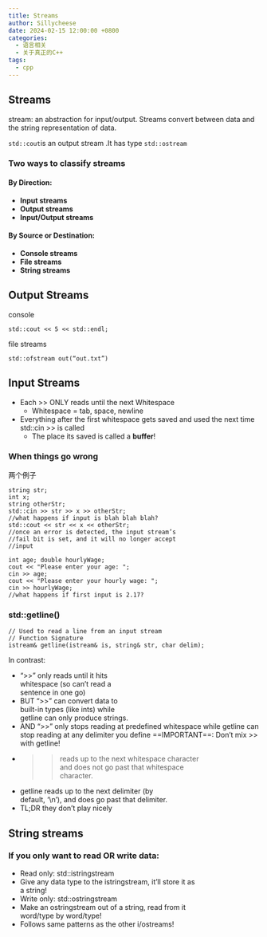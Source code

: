 ```yaml
---
title: Streams
author: Sillycheese
date: 2024-02-15 12:00:00 +0800
categories:
  - 语言相关
  - 关于真正的C++
tags:
  - cpp
---
```

## Streams

stream: an abstraction for input/output. Streams convert between data and the string representation of data.

`std::cout`is an output stream .It has type `std::ostream`

### Two ways to classify streams

#### By Direction:
- **Input streams**
- **Output streams**
- **Input/Output streams**
#### By Source or Destination:
- **Console streams**
- **File streams**
- **String streams**

## Output Streams

console 
```
std::cout << 5 << std::endl;
```
file streams
```
std::ofstream out(“out.txt”)
```
## Input Streams
- Each >> ONLY reads until the next Whitespace  
	- Whitespace = tab, space, newline  
- Everything after the first whitespace gets saved and used the next time std::cin >> is called  
	- The place its saved is called a **buffer**!  
### When things go wrong
两个例子
```
string str;  
int x;  
string otherStr;
std::cin >> str >> x >> otherStr;  
//what happens if input is blah blah blah?  
std::cout << str << x << otherStr;
//once an error is detected, the input stream’s  
//fail bit is set, and it will no longer accept  
//input
```

```
int age; double hourlyWage;  
cout << "Please enter your age: ";  
cin >> age;  
cout << "Please enter your hourly wage: ";  
cin >> hourlyWage;  
//what happens if first input is 2.17?
```

### std::getline()
```
// Used to read a line from an input stream  
// Function Signature  
istream& getline(istream& is, string& str, char delim);
```
In contrast:  
- “>>” only reads until it hits  
whitespace (so can’t read a  
sentence in one go)  
- BUT “>>” can convert data to  
built-in types (like ints) while  
getline can only produce strings.
- AND “>>” only stops reading at predefined whitespace while getline can stop reading at any delimiter you define
==IMPORTANT==: Don’t mix >> with getline!
- >> reads up to the next whitespace character  
and does not go past that whitespace  
character.  
- getline reads up to the next delimiter (by  
default, ‘\n’), and does go past that delimiter.  
- TL;DR they don’t play nicely
## String streams
### If you only want to read OR write data:
- Read only: std::istringstream  
- Give any data type to the istringstream, it’ll store it as  
a string!  
- Write only: std::ostringstream  
- Make an ostringstream out of a string, read from it  
word/type by word/type!  
- Follows same patterns as the other i/ostreams!
